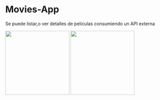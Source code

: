 # Movies-App
Se  puede listar,o ver detalles de películas consumiendo un API externa

<img  widht="200" height="200" src="https://i.postimg.cc/C1cDhKV8/Whats-App-Image-2022-01-04-at-16-46-44.jpg"> <img  widht="200" height="200" src="https://i.postimg.cc/kGVV7Fsr/Whats-App-Image-2022-01-04-at-16-47-09.jpg"> 
